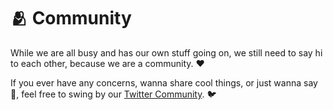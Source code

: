# 🫂 Community

While we are all busy and has our own stuff going on, we still need to say hi to each other, because we are a community. :heart:

If you ever have any concerns, wanna share cool things, or just wanna say :wave:, feel free to swing by our [Twitter Community](https://twitter.com/i/communities/1506778375733403648). :bird:
